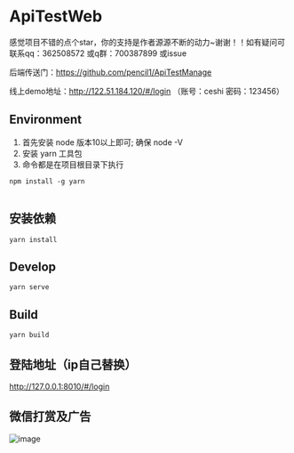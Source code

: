 # ApiTestWeb
感觉项目不错的点个star，你的支持是作者源源不断的动力~谢谢！！如有疑问可联系qq：362508572   或q群：700387899 或issue

后端传送门：https://github.com/pencil1/ApiTestManage

线上demo地址：http://122.51.184.120/#/login （账号：ceshi 密码：123456）

## Environment

1. 首先安装  node  版本10以上即可; 确保 node -V
2. 安装 yarn 工具包
3. 命令都是在项目根目录下执行
```
npm install -g yarn


```

## 安装依赖
```
yarn install
```

## Develop 
    yarn serve

## Build
    yarn build

## 登陆地址（ip自己替换）
http://127.0.0.1:8010/#/login

## 微信打赏及广告
![image](https://github.com/pencil1/ApiTestWeb/blob/master/public/20191211162211.jpg)